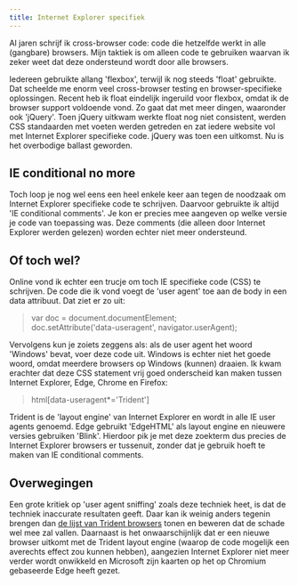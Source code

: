 ```yaml
---
title: Internet Explorer specifiek
---
```


Al jaren schrijf ik cross-browser code: code die hetzelfde werkt in alle (gangbare) browsers. Mijn taktiek is om alleen code te gebruiken waarvan ik zeker weet dat deze ondersteund wordt door alle browsers. 

Iedereen gebruikte allang 'flexbox', terwijl ik nog steeds 'float' gebruikte. Dat scheelde me enorm veel cross-browser testing en browser-specifieke oplossingen. Recent heb ik float eindelijk ingeruild voor flexbox, omdat ik de browser support voldoende vond. Zo gaat dat met meer dingen, waaronder ook 'jQuery'. Toen jQuery uitkwam werkte float nog niet consistent, werden CSS standaarden met voeten werden getreden en zat iedere website vol met Internet Explorer specifieke code. jQuery was toen een uitkomst. Nu is het overbodige ballast geworden. 

## IE conditional no more

Toch loop je nog wel eens een heel enkele keer aan tegen de noodzaak om Internet Explorer specifieke code te schrijven. Daarvoor gebruikte ik altijd 'IE conditional comments'. Je kon er precies mee aangeven op welke versie je code van toepassing was. Deze comments (die alleen door Internet Explorer werden gelezen) worden echter niet meer ondersteund.

## Of toch wel?

Online vond ik echter een trucje om toch IE specifieke code (CSS) te schrijven. De code die ik vond voegt de 'user agent' toe aan de body in een data attribuut. Dat ziet er zo uit: 

> var doc = document.documentElement;  
doc.setAttribute('data-useragent', navigator.userAgent);

Vervolgens kun je zoiets zeggens als: als de user agent het woord 'Windows' bevat, voer deze code uit. Windows is echter niet het goede woord, omdat meerdere browsers op Windows (kunnen) draaien. Ik kwam erachter dat deze CSS statement vrij goed onderscheid kan maken tussen Internet Explorer, Edge, Chrome en Firefox:

> html[data-useragent*='Trident']

Trident is de 'layout engine' van Internet Explorer en wordt in alle IE user agents genoemd. Edge gebruikt 'EdgeHTML' als layout engine en nieuwere versies gebruiken 'Blink'. Hierdoor pik je met deze zoekterm dus precies de Internet Explorer browsers er tussenuit, zonder dat je gebruik hoeft te maken van IE conditional comments. 

## Overwegingen

Een grote kritiek op 'user agent sniffing' zoals deze techniek heet, is dat de techniek inaccurate resultaten geeft. Daar kan ik weinig anders tegenin brengen dan [de lijst van Trident browsers](https://en.wikipedia.org/wiki/Trident_(software)) tonen en beweren dat de schade wel mee zal vallen. Daarnaast is het onwaarschijnlijk dat er een nieuwe browser uitkomt met de Trident layout engine (waarop de code mogelijk een averechts effect zou kunnen hebben), aangezien Internet Explorer niet meer verder wordt onwikkeld en Microsoft zijn kaarten op het op Chromium gebaseerde Edge heeft gezet.